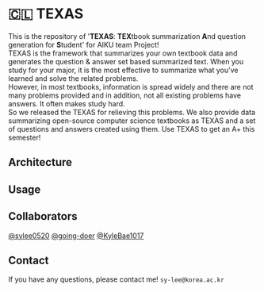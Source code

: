 # 🇨🇱󠁵󠁳󠁴󠁸󠁿 TEXAS
This is the repository of '<b>TEXAS</b>: <b>TEX</b>tbook summarization <b>A</b>nd question generation for <b>S</b>tudent' for AIKU team Project! <br>
TEXAS is the framework that summarizes your own textbook data and generates the question & answer set based summarized text. When you study for your major, it is the most effective to summarize what you've learned and solve the related problems. <br>
However, in most textbooks, information is spread widely and there are not many problems provided and in addition, not all existing problems have answers. It often makes study hard. <br>
So we released the TEXAS for relieving this problems. We also provide data summarizing open-source computer science textbooks as TEXAS and a set of questions and answers created using them. Use TEXAS to get an A+ this semester!

## Architecture

## Usage

## Collaborators
[@sylee0520](https://github.com/sylee0520) [@going-doer](https://github.com/going-doer) [@KyleBae1017](https://github.com/KyleBae1017)

## Contact
If you have any questions, please contact me! ```sy-lee@korea.ac.kr```
